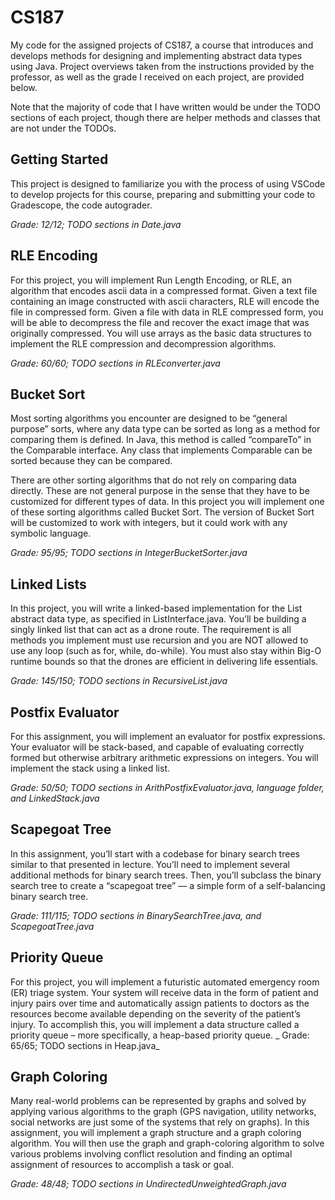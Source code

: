 # CS187

My code for the assigned projects of CS187, a course that introduces and develops methods for designing and implementing abstract data types using Java. Project overviews taken from the instructions provided by the professor, as well as the grade I received on each project, are provided below.

Note that the majority of code that I have written would be under the TODO sections of each project, though there are helper methods and classes that are not under the TODOs.

## Getting Started

This project is designed to familiarize you with the process of using VSCode to develop projects
for this course, preparing and submitting your code to Gradescope, the code autograder.

_Grade: 12/12; TODO sections in Date.java_

## RLE Encoding

For this project, you will implement Run Length Encoding, or RLE, an algorithm that encodes ascii data in a compressed format. Given a text file containing an image constructed with ascii characters, RLE will encode the file in compressed form. Given a file with data in RLE compressed form, you will be able to decompress the file and recover the exact image that was originally compressed. You will use arrays as the basic data structures to implement the RLE compression and decompression algorithms.

_Grade: 60/60; TODO sections in RLEconverter.java_

## Bucket Sort

Most sorting algorithms you encounter are designed to be “general purpose” sorts, where any data type can be sorted as long as a method for comparing them is defined. In Java, this method is called “compareTo” in the Comparable interface. Any class that implements Comparable can be sorted because they can be compared.

There are other sorting algorithms that do not rely on comparing data directly. These are not general purpose in the sense that they have to be customized for different types of data. In this project you will implement one of these sorting algorithms called Bucket Sort. The version of Bucket Sort will be customized to work with integers, but it could work with any symbolic language.

_Grade: 95/95; TODO sections in IntegerBucketSorter.java_

## Linked Lists

In this project, you will write a linked-based implementation for the List abstract data type, as specified in ListInterface.java. You’ll be building a singly linked list that can act as a drone route. The requirement is all methods you implement must use recursion and you are NOT allowed to use any loop (such as for, while, do-while). You must also stay within Big-O runtime bounds so that the drones are efficient in delivering life essentials.

_Grade: 145/150; TODO sections in RecursiveList.java_

## Postfix Evaluator

For this assignment, you will implement an evaluator for postfix expressions. Your evaluator will be stack-based, and capable of evaluating correctly formed but otherwise arbitrary arithmetic expressions on integers. You will implement the stack using a linked list.

_Grade: 50/50; TODO sections in ArithPostfixEvaluator.java, language folder, and LinkedStack.java_

## Scapegoat Tree

In this assignment, you’ll start with a codebase for binary search trees similar to that presented in lecture. You’ll need to implement several additional methods for binary search trees. Then, you’ll subclass the binary search tree to create a “scapegoat tree” — a simple form of a self-balancing binary search tree.

_Grade: 111/115; TODO sections in BinarySearchTree.java, and ScapegoatTree.java_

## Priority Queue

For this project, you will implement a futuristic automated emergency room (ER) triage system. Your system will receive data in the form of patient and injury pairs over time and automatically assign patients to doctors as the resources become available depending on the severity of the patient’s injury. To accomplish this, you will implement a data structure called a priority queue – more specifically, a heap-based priority queue.
_
Grade: 65/65; TODO sections in Heap.java_

## Graph Coloring

Many real-world problems can be represented by graphs and solved by applying various algorithms to the graph (GPS navigation, utility networks, social networks are just some of the systems that rely on graphs). In this assignment, you will implement a graph structure and a graph coloring algorithm. You will then use the graph and graph-coloring algorithm to solve various problems involving conflict resolution and finding an optimal assignment of resources to accomplish a task or goal.

_Grade: 48/48; TODO sections in UndirectedUnweightedGraph.java_
